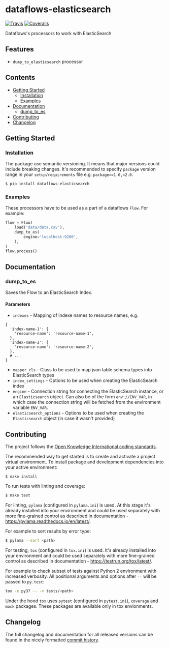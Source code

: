 # dataflows-elasticsearch

[![Travis](https://travis-ci.org/dataspot/dataflows-elasticsearch.svg?branch=master)](https://travis-ci.org/dataspot/dataflows-elasticsearch)
[![Coveralls](http://img.shields.io/coveralls/dataspot/dataflows-elasticsearch.svg?branch=master)](https://coveralls.io/r/dataspot/dataflows-elasticsearch?branch=master)

Dataflows's processors to work with ElasticSearch

## Features

- `dump_to_elasticsearch` processor

## Contents

<!--TOC-->

  - [Getting Started](#getting-started)
    - [Installation](#installation)
    - [Examples](#examples)
  - [Documentation](#documentation)
    - [dump_to_es](#dump_to_es)
  - [Contributing](#contributing)
  - [Changelog](#changelog)

<!--TOC-->

## Getting Started

### Installation

The package use semantic versioning. It means that major versions  could include breaking changes. It's recommended to specify `package` version range in your `setup/requirements` file e.g. `package>=1.0,<2.0`.

```bash
$ pip install dataflows-elasticsearch
```

### Examples

These processors have to be used as a part of a dataflows `Flow`. For example:

```python
flow = Flow(
    load('data/data.csv'),
    dump_to_es(
        engine='localhost:9200',
    ),
)
flow.process()
```

## Documentation

### dump_to_es

Saves the Flow to an ElasticSearch Index.

#### Parameters
- `indexes` - Mapping of indexe names to resource names, e.g.
```
{
  'index-name-1': {
    'resource-name': 'resource-name-1',
  },
  'index-name-2': {
    'resource-name': 'resource-name-2',
  },
  # ...
}
```
- `mapper_cls` - Class to be used to map json table schema types into ElasticSearch types
- `index_settings` - Options to be used when creating the ElasticSearch index
- `engine` - Connection string for connecting the ElasticSearch instance, or an `Elasticsearch` object.
             Can also be of the form `env://ENV_VAR`, in which case the connection string will be fetched from the environment variable `ENV_VAR`.
- `elasticsearch_options` - Options to be used when creating the `Elasticsearch` object (in case it wasn't provided)

## Contributing

The project follows the [Open Knowledge International coding standards](https://github.com/okfn/coding-standards).

The recommended way to get started is to create and activate a project virtual environment.
To install package and development dependencies into your active environment:

```
$ make install
```

To run tests with linting and coverage:

```bash
$ make test
```

For linting, `pylama` (configured in `pylama.ini`) is used. At this stage it's already
installed into your environment and could be used separately with more fine-grained control
as described in documentation - https://pylama.readthedocs.io/en/latest/.

For example to sort results by error type:

```bash
$ pylama --sort <path>
```

For testing, `tox` (configured in `tox.ini`) is used.
It's already installed into your environment and could be used separately with more fine-grained control as described in documentation - https://testrun.org/tox/latest/.

For example to check subset of tests against Python 2 environment with increased verbosity.
All positional arguments and options after `--` will be passed to `py.test`:

```bash
tox -e py37 -- -v tests/<path>
```

Under the hood `tox` uses `pytest` (configured in `pytest.ini`), `coverage`
and `mock` packages. These packages are available only in tox envionments.

## Changelog

The full changelog and documentation for all released versions can be found in the nicely formatted [commit history](https://github.com/dataspot/dataflows-elasticsearch/commits/master).
